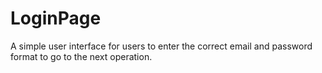 # LoginPage

A simple user interface for users to enter the correct email and password format to go to the next operation.
